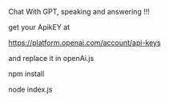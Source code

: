 Chat With GPT, speaking and answering !!!

get your ApikEY at 

https://platform.openai.com/account/api-keys

and replace it in openAi.js

npm install

node index.js